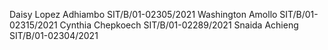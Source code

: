 
Daisy Lopez Adhiambo SIT/B/01-02305/2021
Washington Amollo SIT/B/01-02315/2021
Cynthia Chepkoech SIT/B/01-02289/2021
Snaida Achieng SIT/B/01-02304/2021
